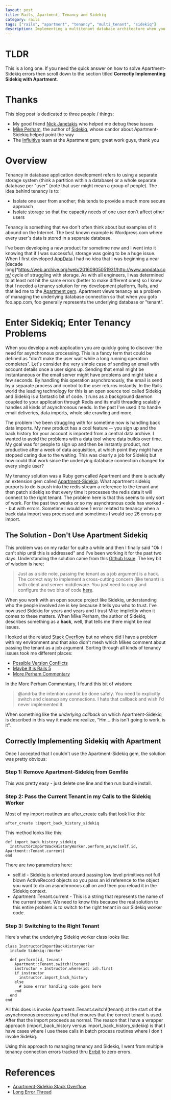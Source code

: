 ```yaml
---
layout: post
title: Rails, Apartment, Tenancy and Sidekiq
category: rails
tags: ["rails", "apartment", "tenancy", "multi_tenant", "sidekiq"]
description: Implementing a multitenant database architecture when you use an asynchronous job process like Sidekiq can be really challenging.  Here I walk through multitenancy in Rails 5 with Sidekiq.
---
```


# TLDR

This is a long one.  If you need the quick answer on how to solve Apartment-Sidekiq errors then scroll down to the section titled **Correctly Implementing Sidekiq with Apartment**.

# Thanks

This blog post is dedicated to three people / things: 

* My good friend [Nick Janetakis](https://www.nickjanetakis.com) who helped me debug these issues
* [Mike Perham](http://www.mikeperham.com), the author of [Sidekiq](https://www.contribsys.com), whose candor about Apartment-Sidekiq helped point the way
* The [Influitive](https://influitive.com/) team at the Apartment gem; great work guys, thank you

# Overview

Tenancy in database application development refers to using a separate storage system (think a partition within a database) or a whole separate database per "user" (note that user might mean a group of people).  The idea behind tenancy is to: 

* Isolate one user from another; this tends to provide a much more secure approach
* Isolate storage so that the capacity needs of one user don't affect other users

Tenancy is something that we don't often think about but examples of it abound on the Internet.  The best known example is Wordpress.com where every user's data is stored in a separate database.

I've been developing a new product for sometime now and I went into it knowing that if I was successful, storage was going to be a huge issue.  When I first developed [AppData](https://web.archive.org/web/20100610030143/http://www.appdata.com:80/) I had no idea that I was beginning a near [decade long]*https://web.archive.org/web/20160905051931/http://www.appdata.com/ cycle of struggling with storage.  As with all engineers, I was determined to at least not hit the same errors (better to make different ones) so I knew that I needed a tenancy solution for my development platform, Rails, and that led me to the [Apartment gem](https://github.com/influitive/apartment).  Apartment views tenancy as a problem of managing the underlying database connection so that when you goto foo.app.com, foo generally represents the underlying database or "tenant".

# Enter Sidekiq; Enter Tenancy Problems

When you develop a web application you are quickly going to discover the need for asynchronous processing.  This is a fancy term that could be defined as "don't make the user wait while a long running operation completes".  Let's consider the very simple case of sending an email with account details once a user signs up.  Sending that email might be instantaneous or the email server might have problems and might take a few seconds.  By handling this operation asynchronously, the email is send by a separate process and control to the user returns instantly.  In the Rails world the leading technology for this is an open source tool called Sidekiq and Sidekiq is a fantastic bit of code.  It runs as a background daemon coupled to your application through Redis and its multi threading scalably handles all kinds of asynchronous needs.  In the past I've used it to handle email deliveries, data imports, whole site crawling and more.

The problem I've been struggling with for sometime now is handling back data imports.  My new product has a cool feature -- you sign up and the back history for your account is imported from a central data archive.  I wanted to avoid the problems with a data tool where data builds over time.  My goal was for people to sign up and then be instantly product, not productive after a week of data acquisition, at which point they might have stopped caring due to the waiting.  This was clearly a job for Sidekiq but how could that work since the underlying database connection changed for every single user?

My tenancy solution was a Ruby gem called Apartment and there is actually an extension gem called [Apartment-Sidekiq](https://github.com/influitive/apartment-sidekiq).  What apartment sidekiq purports to do is push into the redis stream a reference to the tenant and then patch sidekiq so that every time it processes the redis data it will connect to the right tenant.  The problem here is that this seems to only sort of work.  For the past two weeks or so my asynchronous code has worked -- but with errors.  Sometime I would see 1 error related to tenancy when a back data import was processed and sometimes I would see 26 errors per import.

## The Solution - Don't Use Apartment Sidekiq

This problem was on my radar for quite a while and then I finally said "Ok I can't ship until this is addressed" and I've been working it for the past two days.  Understanding the solution came from this [Github Issue](https://github.com/mperham/sidekiq/issues/3005).  The key bit of wisdom is here:

> Just as a side note, passing the tenant as a job argument is a hack. The correct way to implement a cross-cutting concern (like tenant) is with client and server middleware. You just need to copy and configure the two bits of code [here](https://github.com/influitive/apartment-sidekiq/tree/master/lib/apartment/sidekiq/middleware).

When you work with an open source project like Sidekiq, understanding who the people involved are is key because it tells you who to trust.  I've now used Sidekiq for years and years and I trust Mike implicitly when it comes to these matters.  When Mike Perham, the author of Sidekiq, describes something as a **hack**, well, that tells me there might be real issues.

I looked at the related [Stack Overflow](https://stackoverflow.com/questions/41229392/why-is-apartment-sidekiq-not-finding-the-tenant/41471241#41471241) but no where did I have a problem with my environment and that also didn't mesh which Mikes comment about passing the tenant as a job argument.  Sorting through all kinds of tenancy issues took me different places:

* [Possible Version Conflicts](https://github.com/influitive/apartment-sidekiq/issues/10)
* [Maybe It is Rails 5](https://github.com/influitive/apartment-sidekiq/issues/12#ref-pullrequest-190952852)
* [More Perham Commentary](https://github.com/influitive/apartment-sidekiq/issues/11)

In the More Perham Commentary, I found this bit of wisdom:

> @andrba the intention cannot be done safely. You need to explicitly switch and cleanup any connections. I hate that callback and wish I'd never implemented it.

When something like the *underlying callback* on which Apartment-Sidekiq is described in this way it made me realize, "Hm... this isn't going to work, is it".  

## Correctly Implementing Sidekiq with Apartment

Once I accepted that I couldn't use the Apartment-Sidekiq gem, the solution was pretty obvious:

### Step 1: Remove Apartment-Sidekiq from Gemfile

This was pretty easy - just delete one line and then run bundle install.

### Step 2: Pass the Current Tenant in my Calls to the Sidekiq Worker

Most of my import routines are after_create calls that look like this:

    after_create :import_back_history_sidekiq

This method looks like this:

    def import_back_history_sidekiq
      InstructorImportBackHistoryWorker.perform_async(self.id, Apartment::Tenant.current)
    end
    
There are two parameters here:

* self.id - Sidekiq is oriented around passing low level primitives not full blown ActiveRecord objects so you pass an id reference to the object you want to do an asynchronous call on and then you reload it in the Sidekiq context.
* Apartment::Tenant.current - This is a string that represents the name of the current tenant.  We need to know this because the real solution to this entire problem is to switch to the right tenant in our Sidekiq worker code.

### Step 3: Switching to the Right Tenant

Here's what the underlying Sidekiq worker class looks like:

    class InstructorImportBackHistoryWorker
      include Sidekiq::Worker

      def perform(id, tenant)
        Apartment::Tenant.switch!(tenant)
        instructor = Instructor.where(id: id).first
        if instructor
          instructor.import_back_history
        else
          # Some error handling code goes here
        end
      end
    end

All this does is invoke Apartment::Tenant.switch!(tenant) at the start of the asynchronous processing and that ensures that the correct tenant is used.  After that the import proceeds as normal.  The reason that I have a wrapper approach (import_back_history versus import_back_history_sidekiq) is that I have cases where I use these calls in batch process routines where I don't invoke Sidekiq.

Using this approach to managing tenancy and Sidekiq, I went from multiple tenancy connection errors tracked thru [Errbit](http://fuzzyblog.io/blog/aws/2017/08/11/using-errbit-to-host-your-own-error-tracker-on-aws-for-rails-apps.html) to zero errors.

# References

* [Apartment-Sidekiq Stack Overflow](https://stackoverflow.com/questions/41229392/why-is-apartment-sidekiq-not-finding-the-tenant)
* [Long Error Thread](https://github.com/influitive/apartment-sidekiq/issues/11)